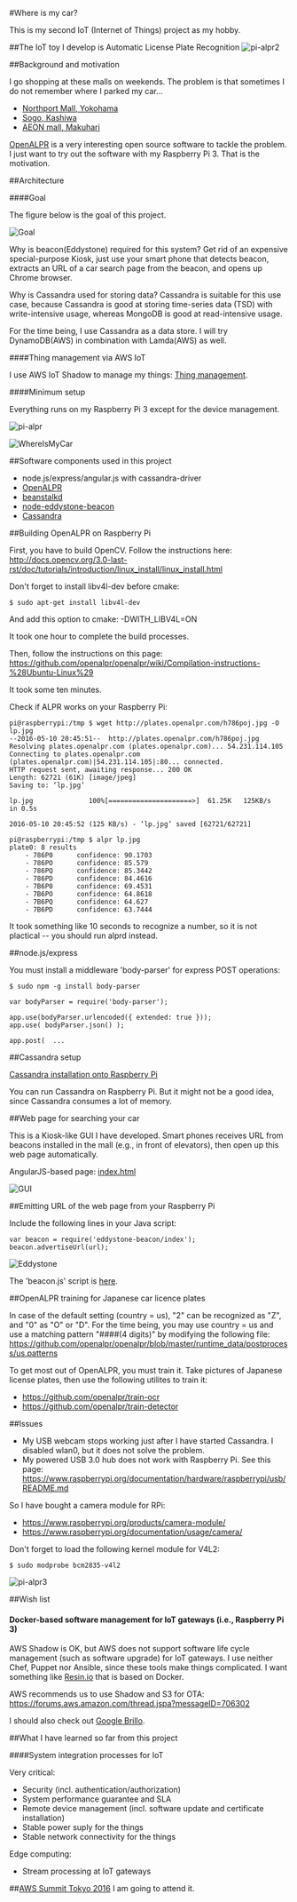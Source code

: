 #Where is my car?

This is my second IoT (Internet of Things) project as my hobby.

##The IoT toy I develop is Automatic License Plate Recognition
![pi-alpr2](./doc/PI-ALPR2.png)

##Background and motivation

I go shopping at these malls on weekends. The problem is that sometimes I do not remember where I parked my car...

- [Northport Mall, Yokohama](https://www.google.co.jp/maps/@35.5507775,139.5792885,3a,75y,2h,101.12t/data=!3m6!1e1!3m4!1sr2XS6qJGnbIkwTT953SWPA!2e0!7i13312!8i6656)
- [Sogo, Kashiwa](https://www.google.co.jp/maps/@35.8644843,139.9731393,3a,75y,144.06h,112.16t/data=!3m6!1e1!3m4!1sHc9UH1NphEztWjDAM0G-Bg!2e0!7i13312!8i6656)
- [AEON mall, Makuhari](https://www.google.co.jp/maps/@35.6573085,140.0245396,3a,75y,154.86h,91.46t/data=!3m6!1e1!3m4!1sQEXUIVr33EV5ebIr5tE0rA!2e0!7i13312!8i6656)

[OpenALPR](https://github.com/openalpr/openalpr) is a very interesting open source software to tackle the problem. I just want to try out the software with my Raspberry Pi 3. That is the motivation.

##Architecture

####Goal

The figure below is the goal of this project.

![Goal](https://docs.google.com/drawings/d/18lDoqUTxcNn5_Y5HM9rxr1AuS1mzCkMjpiCr9U_PMrE/pub?w=640&h=480)

Why is beacon(Eddystone) required for this system? Get rid of an expensive special-purpose Kiosk, just use your smart phone that detects beacon, extracts an URL of a car search page from the beacon, and opens up Chrome browser.

Why is Cassandra used for storing data? Cassandra is suitable for this use case, because Cassandra is good at storing time-series data (TSD) with write-intensive usage, whereas MongoDB is good at read-intensive usage. 

For the time being, I use Cassandra as a data store. I will try DynamoDB(AWS) in combination with Lamda(AWS) as well.

####Thing management via AWS IoT

I use AWS IoT Shadow to manage my things: [Thing management](./aws/README.md).

####Minimum setup

Everything runs on my Raspberry Pi 3 except for the device management.

![pi-alpr](./doc/PI-ALPR.png)

![WhereIsMyCar](https://docs.google.com/drawings/d/1_GiS80Nem-KqX6v-HBjz98eovvMlLeTybwrgqH_1kmg/pub?w=640&h=480)

##Software components used in this project
- node.js/express/angular.js with cassandra-driver
- [OpenALPR](https://github.com/openalpr/openalpr)
- [beanstalkd](http://kr.github.io/beanstalkd/)
- [node-eddystone-beacon](https://github.com/don/node-eddystone-beacon)
- [Cassandra](http://cassandra.apache.org)

##Building OpenALPR on Raspberry Pi

First, you have to build OpenCV. Follow the instructions here: http://docs.opencv.org/3.0-last-rst/doc/tutorials/introduction/linux_install/linux_install.html

Don't forget to install libv4l-dev before cmake:
```
$ sudo apt-get install libv4l-dev
```
And add this option to cmake: -DWITH_LIBV4L=ON

It took one hour to complete the build processes.

Then, follow the instructions on this page: https://github.com/openalpr/openalpr/wiki/Compilation-instructions-%28Ubuntu-Linux%29

It took some ten minutes.

Check if ALPR works on your Raspberry Pi:
```
pi@raspberrypi:/tmp $ wget http://plates.openalpr.com/h786poj.jpg -O lp.jpg
--2016-05-10 20:45:51--  http://plates.openalpr.com/h786poj.jpg
Resolving plates.openalpr.com (plates.openalpr.com)... 54.231.114.105
Connecting to plates.openalpr.com (plates.openalpr.com)|54.231.114.105|:80... connected.
HTTP request sent, awaiting response... 200 OK
Length: 62721 (61K) [image/jpeg]
Saving to: ‘lp.jpg’

lp.jpg              100%[=====================>]  61.25K   125KB/s   in 0.5s

2016-05-10 20:45:52 (125 KB/s) - ‘lp.jpg’ saved [62721/62721]

pi@raspberrypi:/tmp $ alpr lp.jpg
plate0: 8 results
    - 786P0      confidence: 90.1703
    - 786PO      confidence: 85.579
    - 786PQ      confidence: 85.3442
    - 786PD      confidence: 84.4616
    - 7B6P0      confidence: 69.4531
    - 7B6PO      confidence: 64.8618
    - 7B6PQ      confidence: 64.627
    - 7B6PD      confidence: 63.7444
```

It took something like 10 seconds to recognize a number, so it is not plactical -- you should run alprd instead.

##node.js/express

You must install a middleware 'body-parser' for express POST operations:
```
$ sudo npm -g install body-parser
```

```
var bodyParser = require('body-parser');

app.use(bodyParser.urlencoded({ extended: true }));
app.use( bodyParser.json() );

app.post(  ...
```

##Cassandra setup

[Cassandra installation onto Raspberry Pi](./doc/cassandra.md)

You can run Cassandra on Raspberry Pi. But it might not be a good idea, since Cassandra consumes a lot of memory.

##Web page for searching your car

This is a Kiosk-like GUI I have developed. Smart phones receives URL from beacons installed in the mall (e.g., in front of elevators), then open up this web page automatically.

AngularJS-based page: [index.html](./www/index.html)

![GUI](./doc/GUI.png)

##Emitting URL of the web page from your Raspberry Pi

Include the following lines in your Java script:
```
var beacon = require('eddystone-beacon/index');
beacon.advertiseUrl(url);
```
![Eddystone](./doc/Eddystone.png)

The 'beacon.js' script is [here](./beacon.js).

##OpenALPR training for Japanese car licence plates

In case of the default setting (country = us),  "2" can be recognized as "Z", and "0" as "O" or "D". For the time being, you may use country = us and use a matching pattern "####(4 digits)" by modifying the following file:
https://github.com/openalpr/openalpr/blob/master/runtime_data/postprocess/us.patterns

To get most out of OpenALPR, you must train it. Take pictures of Japanese license plates, then use the following utilites to train it:
- https://github.com/openalpr/train-ocr
- https://github.com/openalpr/train-detector

##Issues

- My USB webcam stops working just after I have started Cassandra. I disabled wlan0, but it does not solve the problem.
- My powered USB 3.0 hub does not work with Raspberry Pi. See this page: https://www.raspberrypi.org/documentation/hardware/raspberrypi/usb/README.md

So I have bought a camera module for RPi:
- https://www.raspberrypi.org/products/camera-module/
- https://www.raspberrypi.org/documentation/usage/camera/

Don't forget to load the following kernel module for V4L2: 
```
$ sudo modprobe bcm2835-v4l2
```
![pi-alpr3](./doc/PI-ALPR3.png)

##Wish list

#### Docker-based software management for IoT gateways (i.e., Raspberry Pi 3)

AWS Shadow is OK, but AWS does not support software life cycle management (such as software upgrade) for IoT gateways. I use neither Chef, Puppet nor Ansible, since these tools make things complicated. I want something like [Resin.io](https://resin.io/) that is based on Docker.

AWS recommends us to use Shadow and S3 for OTA: https://forums.aws.amazon.com/thread.jspa?messageID=706302

I should also check out [Google Brillo](https://developers.google.com/brillo/).

##What I have learned so far from this project

####System integration processes for IoT

Very critical:

- Security (incl. authentication/authorization)
- System performance guarantee and SLA
- Remote device management (incl. software update and certificate installation)
- Stable power suply for the things
- Stable network connectivity for the things

Edge computing:

- Stream processing at IoT gateways

##[AWS Summit Tokyo 2016](http://www.awssummit.tokyo/)
I am going to attend it.
